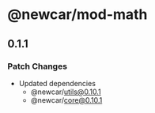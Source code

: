 # @newcar/mod-math

## 0.1.1

### Patch Changes

- Updated dependencies
  - @newcar/utils@0.10.1
  - @newcar/core@0.10.1
